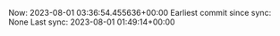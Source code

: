 Now: 2023-08-01 03:36:54.455636+00:00 Earliest commit since sync: None Last sync: 2023-08-01 01:49:14+00:00
